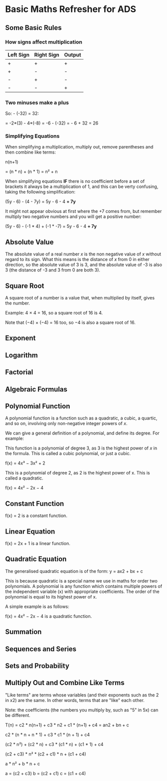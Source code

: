 # Basic Maths Refresher for ADS

## Some Basic Rules

### How signs affect multiplication

| Left Sign | Right Sign | Output |
|-----------|------------|--------|
|     +     |     +      |    +   |
|     +     |     -      |    -   |
|     -     |     +      |    -   |
|     -     |     -      |    +   |


### Two minuses make a plus 

So: - (-32) = 32:

= -2*(3) - 4*(-8)
= -6 - (-32)
= - 6 + 32 = 26

### Simplifying Equations

When simplifying a multiplication, multiply out, remove parentheses and then combine like terms:

n(n+1)

= (n * n) + (n * 1) = n² + n

When simplifying equations **IF** there is no coefficient before a set of brackets it always be a multiplication of 1, and this can be verty confusing,
taking the following simplification:

(5y - 6) - (4 - 7y) = 5y - 6 - 4 **+ 7y**

It might not appear obvious at first where the +7 comes from, but remember multiply two negative numbers and you will get a positive number:

(5y - 6) - (-1 * 4) + (-1 * -7) = 5y - 6 - 4 **+ 7y**

## Absolute Value ##

The absolute value of a real number *x* is the non negative value of *x* without regard to its sign. What this means is the distance of *x* from 0 in either direction,
so the absolute value of 3 is 3, and the absolute value of -3 is also 3 (the distance of -3 and 3 from 0 are both 3).

## Square Root

A square root of a number is a value that, when multiplied by itself, gives the number.

Example: 4 × 4 = 16, so a square root of 16 is 4.

Note that (−4) × (−4) = 16 too, so −4 is also a square root of 16.

## Exponent

## Logarithm

## Factorial

## Algebraic Formulas

## Polynomial Function

A polynomial function is a function such as a quadratic, a cubic, a quartic, and so on, involving only non-negative integer powers of *x*. 

We can give a general definition of a polynomial, and define its degree. For example:

This function is a polynomial of degree 3, as 3 is the highest power of *x* in the formula. This is called a cubic
polynomial, or just a cubic.

f(x) = 4x³ − 3x² + 2

This is a polynomial of degree 2, as 2 is the highest power of x. This is called a quadratic.

f(x) = 4x² − 2x − 4


## Constant Function

f(x) = 2 is a constant function.

## Linear Equation

 f(x) = 2x + 1 is a linear function.

## Quadratic Equation

The generalised quadratic equation is of the form: y = ax2 + bx + c

This is because quadratic is a special name we use in maths for order two polynomials. A polynomial is any function which contains multiple powers of the independent variable (x) with appropriate coefficients. The order of the polynomial is equal to its highest power of x.

A simple example is as follows:

f(x) = 4x² − 2x − 4 is a quadratic function.

## Summation

## Sequences and Series

## Sets and Probability

## Multiply Out and Combine Like Terms

"Like terms" are terms whose variables (and their exponents such as the 2 in x2) are the same. In other words, terms that are "like" each other.

Note: the coefficients (the numbers you multiply by, such as "5" in 5x) can be different.

T(n) = c2 * n(n+1) + c3 * n2 + c1 * (n+1) + c4 = an2 + bn + c

c2 * (n * n + n * 1) + c3 * c1 * (n + 1) + c4

(c2 * n²) + (c2 * n) + c3 * (c1 * n) + (c1 * 1) + c4

(c2 + c3) * n² * (c2 + c1) * n + (c1 + c4)

a * n² + b * n + c

a = (c2 + c3)
b = (c2 + c1)
c = (c1 + c4)
